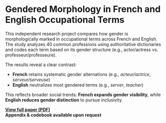 # Gendered Morphology in French and English Occupational Terms

This independent research project compares how gender is morphologically marked in occupational terms across French and English. The study analyzes 40 common professions using authoritative dictionaries and codes each term based on its gender structure (e.g., actor/actress vs. professeur/professeure).

The results reveal a clear contrast:
- **French** retains systematic gender alternations (e.g., *acteur/actrice*, *serveur/serveuse*)
- **English** neutralizes most gendered terms (e.g., *server*, *teacher*)

This reflects broader social trends: **French expands gender visibility**, while **English reduces gender distinction** to pursue inclusivity.

**[View full paper (PDF)](./Gendered%20Morphology.pdf)**  
**Appendix & codebook available upon request**
